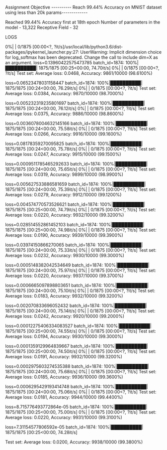 Assignment Objective
---------- Reach 99.44% Accuracy on MNIST dataset using less than 20k params-------------

Reached 99.44% Accuracy first at 18th epoch
Number of parameters in the model - 13,322
Receptive Field - 32

LOGS

  0%|          | 0/1875 [00:00<?, ?it/s]/usr/local/lib/python3.6/dist-packages/ipykernel_launcher.py:27: UserWarning: Implicit dimension choice for log_softmax has been deprecated. Change the call to include dim=X as an argument.
loss=0.13960422575473785 batch_id=1874: 100%|██████████| 1875/1875 [00:25<00:00, 74.70it/s]
  0%|          | 0/1875 [00:00<?, ?it/s]
Test set: Average loss: 0.0468, Accuracy: 9861/10000 (98.6100%)

loss=0.06523478031158447 batch_id=1874: 100%|██████████| 1875/1875 [00:24<00:00, 76.29it/s]
  0%|          | 0/1875 [00:00<?, ?it/s]
Test set: Average loss: 0.0384, Accuracy: 9870/10000 (98.7000%)

loss=0.005232319235801697 batch_id=1874: 100%|██████████| 1875/1875 [00:24<00:00, 76.12it/s]
  0%|          | 0/1875 [00:00<?, ?it/s]
Test set: Average loss: 0.0375, Accuracy: 9886/10000 (98.8600%)

loss=0.0036078004632145166 batch_id=1874: 100%|██████████| 1875/1875 [00:24<00:00, 75.58it/s]
  0%|          | 0/1875 [00:00<?, ?it/s]
Test set: Average loss: 0.0266, Accuracy: 9916/10000 (99.1600%)

loss=0.08178359270095825 batch_id=1874: 100%|██████████| 1875/1875 [00:24<00:00, 75.78it/s]
  0%|          | 0/1875 [00:00<?, ?it/s]
Test set: Average loss: 0.0247, Accuracy: 9915/10000 (99.1500%)

loss=0.0009511785465292633 batch_id=1874: 100%|██████████| 1875/1875 [00:24<00:00, 75.65it/s]
  0%|          | 0/1875 [00:00<?, ?it/s]
Test set: Average loss: 0.0319, Accuracy: 9899/10000 (98.9900%)

loss=0.005627533886581659 batch_id=1874: 100%|██████████| 1875/1875 [00:24<00:00, 75.39it/s]
  0%|          | 0/1875 [00:00<?, ?it/s]
Test set: Average loss: 0.0279, Accuracy: 9912/10000 (99.1200%)

loss=0.004574770573526621 batch_id=1874: 100%|██████████| 1875/1875 [00:25<00:00, 74.79it/s]
  0%|          | 0/1875 [00:00<?, ?it/s]
Test set: Average loss: 0.0220, Accuracy: 9932/10000 (99.3200%)

loss=0.028514552861452103 batch_id=1874: 100%|██████████| 1875/1875 [00:25<00:00, 74.98it/s]
  0%|          | 0/1875 [00:00<?, ?it/s]
Test set: Average loss: 0.0190, Accuracy: 9939/10000 (99.3900%)

loss=0.03974150866270065 batch_id=1874: 100%|██████████| 1875/1875 [00:24<00:00, 75.33it/s]
  0%|          | 0/1875 [00:00<?, ?it/s]
Test set: Average loss: 0.0232, Accuracy: 9930/10000 (99.3000%)

loss=0.0005148382042534649 batch_id=1874: 100%|██████████| 1875/1875 [00:24<00:00, 75.97it/s]
  0%|          | 0/1875 [00:00<?, ?it/s]
Test set: Average loss: 0.0220, Accuracy: 9937/10000 (99.3700%)

loss=0.0006665097898803651 batch_id=1874: 100%|██████████| 1875/1875 [00:24<00:00, 75.10it/s]
  0%|          | 0/1875 [00:00<?, ?it/s]
Test set: Average loss: 0.0183, Accuracy: 9932/10000 (99.3200%)

loss=0.002070833696052432 batch_id=1874: 100%|██████████| 1875/1875 [00:24<00:00, 75.14it/s]
  0%|          | 0/1875 [00:00<?, ?it/s]
Test set: Average loss: 0.0242, Accuracy: 9920/10000 (99.2000%)

loss=0.00012275406334083527 batch_id=1874: 100%|██████████| 1875/1875 [00:25<00:00, 74.55it/s]
  0%|          | 0/1875 [00:00<?, ?it/s]
Test set: Average loss: 0.0194, Accuracy: 9930/10000 (99.3000%)

loss=0.0001359129964839667 batch_id=1874: 100%|██████████| 1875/1875 [00:25<00:00, 74.50it/s]
  0%|          | 0/1875 [00:00<?, ?it/s]
Test set: Average loss: 0.0191, Accuracy: 9932/10000 (99.3200%)

loss=0.0002975603274535388 batch_id=1874: 100%|██████████| 1875/1875 [00:24<00:00, 75.68it/s]
  0%|          | 0/1875 [00:00<?, ?it/s]
Test set: Average loss: 0.0185, Accuracy: 9936/10000 (99.3600%)

loss=0.0006295429193414748 batch_id=1874: 100%|██████████| 1875/1875 [00:24<00:00, 75.06it/s]
  0%|          | 0/1875 [00:00<?, ?it/s]
Test set: Average loss: 0.0181, Accuracy: 9944/10000 (99.4400%)

loss=8.715776493772864e-05 batch_id=1874: 100%|██████████| 1875/1875 [00:25<00:00, 75.00it/s]
  0%|          | 0/1875 [00:00<?, ?it/s]
Test set: Average loss: 0.0220, Accuracy: 9931/10000 (99.3100%)

loss=7.31154577806592e-05 batch_id=1874: 100%|██████████| 1875/1875 [00:25<00:00, 74.28it/s]

Test set: Average loss: 0.0200, Accuracy: 9938/10000 (99.3800%)


